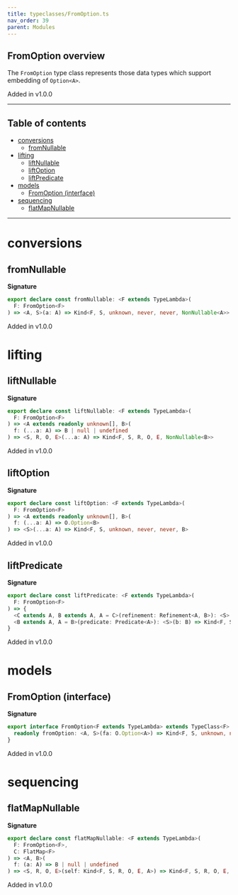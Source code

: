 ```yaml
---
title: typeclasses/FromOption.ts
nav_order: 39
parent: Modules
---
```


## FromOption overview

The `FromOption` type class represents those data types which support embedding of `Option<A>`.

Added in v1.0.0

---

<h2 class="text-delta">Table of contents</h2>

- [conversions](#conversions)
  - [fromNullable](#fromnullable)
- [lifting](#lifting)
  - [liftNullable](#liftnullable)
  - [liftOption](#liftoption)
  - [liftPredicate](#liftpredicate)
- [models](#models)
  - [FromOption (interface)](#fromoption-interface)
- [sequencing](#sequencing)
  - [flatMapNullable](#flatmapnullable)

---

# conversions

## fromNullable

**Signature**

```ts
export declare const fromNullable: <F extends TypeLambda>(
  F: FromOption<F>
) => <A, S>(a: A) => Kind<F, S, unknown, never, never, NonNullable<A>>
```

Added in v1.0.0

# lifting

## liftNullable

**Signature**

```ts
export declare const liftNullable: <F extends TypeLambda>(
  F: FromOption<F>
) => <A extends readonly unknown[], B>(
  f: (...a: A) => B | null | undefined
) => <S, R, O, E>(...a: A) => Kind<F, S, R, O, E, NonNullable<B>>
```

Added in v1.0.0

## liftOption

**Signature**

```ts
export declare const liftOption: <F extends TypeLambda>(
  F: FromOption<F>
) => <A extends readonly unknown[], B>(
  f: (...a: A) => O.Option<B>
) => <S>(...a: A) => Kind<F, S, unknown, never, never, B>
```

Added in v1.0.0

## liftPredicate

**Signature**

```ts
export declare const liftPredicate: <F extends TypeLambda>(
  F: FromOption<F>
) => {
  <C extends A, B extends A, A = C>(refinement: Refinement<A, B>): <S>(c: C) => Kind<F, S, unknown, never, never, B>
  <B extends A, A = B>(predicate: Predicate<A>): <S>(b: B) => Kind<F, S, unknown, never, never, B>
}
```

Added in v1.0.0

# models

## FromOption (interface)

**Signature**

```ts
export interface FromOption<F extends TypeLambda> extends TypeClass<F> {
  readonly fromOption: <A, S>(fa: O.Option<A>) => Kind<F, S, unknown, never, never, A>
}
```

Added in v1.0.0

# sequencing

## flatMapNullable

**Signature**

```ts
export declare const flatMapNullable: <F extends TypeLambda>(
  F: FromOption<F>,
  C: FlatMap<F>
) => <A, B>(
  f: (a: A) => B | null | undefined
) => <S, R, O, E>(self: Kind<F, S, R, O, E, A>) => Kind<F, S, R, O, E, NonNullable<B>>
```

Added in v1.0.0
